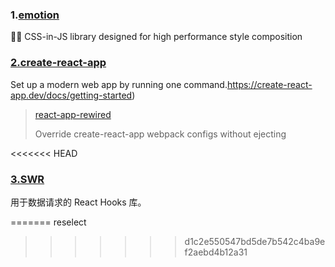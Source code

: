 ### 1.[emotion](https://github.com/emotion-js/emotion)

👩‍🎤 CSS-in-JS library designed for high performance style composition

### [2.create-react-app](https://create-react-app.dev/)

Set up a modern web app by running one command.https://create-react-app.dev/docs/getting-started)

> [react-app-rewired](https://github.com/timarney/react-app-rewired)
>
> Override create-react-app webpack configs without ejecting

<<<<<<< HEAD
### [3.SWR](https://swr.vercel.app/zh-CN)

用于数据请求的 React Hooks 库。

=======
reselect 
>>>>>>> d1c2e550547bd5de7b542c4ba9ef2aebd4b12a31
